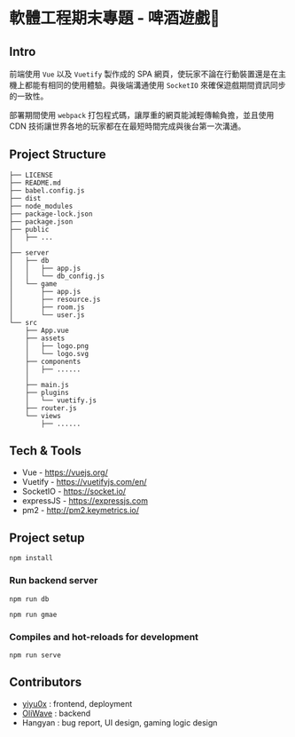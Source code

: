 # 軟體工程期末專題 - 啤酒遊戲🍺



## Intro

前端使用 `Vue` 以及 `Vuetify` 製作成的 SPA 網頁，使玩家不論在行動裝置還是在主機上都能有相同的使用體驗。與後端溝通使用 `SocketIO` 來確保遊戲期間資訊同步的一致性。

部署期間使用 `webpack` 打包程式碼，讓厚重的網頁能減輕傳輸負擔，並且使用 CDN 技術讓世界各地的玩家都在在最短時間完成與後台第一次溝通。

## Project Structure
```
├── LICENSE
├── README.md
├── babel.config.js
├── dist
├── node_modules
├── package-lock.json
├── package.json
├── public
│   ├── ...
│ 
├── server
│   ├── db
│   │   ├── app.js
│   │   └── db_config.js
│   └── game
│       ├── app.js
│       ├── resource.js
│       ├── room.js
│       └── user.js
└── src
    ├── App.vue
    ├── assets
    │   ├── logo.png
    │   └── logo.svg
    ├── components
    │   ├── ......
    │   
    ├── main.js
    ├── plugins
    │   └── vuetify.js
    ├── router.js
    └── views
        ├── ......

```

## Tech & Tools
- Vue - https://vuejs.org/
- Vuetify - https://vuetifyjs.com/en/
- SocketIO - https://socket.io/
- expressJS - https://expressjs.com
- pm2 - http://pm2.keymetrics.io/

## Project setup
`npm install`

### Run backend server
`npm run db`

`npm run gmae`
### Compiles and hot-reloads for development

`npm run serve`

## Contributors
- [yiyu0x](https://github.com/yiyu0x) : frontend, deployment
- [OliWave](https://github.com/OliverWangWei) : backend
- Hangyan : bug report, UI design, gaming logic design
